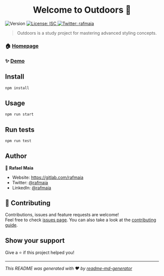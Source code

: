 <h1 align="center">Welcome to Outdoors 👋</h1>
<p>
  <img alt="Version" src="https://img.shields.io/badge/version-1.0.0-blue.svg?cacheSeconds=2592000" />
  <a href="#" target="_blank">
    <img alt="License: ISC" src="https://img.shields.io/badge/License-ISC-yellow.svg" />
  </a>
  <a href="https://twitter.com/rafmaia" target="_blank">
    <img alt="Twitter: rafmaia" src="https://img.shields.io/twitter/follow/rafmaia.svg?style=social" />
  </a>
</p>

> Outdoors is a study project for mastering advanced styling concepts.

### 🏠 [Homepage](https://outdoors-project.surge.sh)

### ✨ [Demo](https://outdoors-project-develop.surge.sh/)

## Install

```sh
npm install
```

## Usage

```sh
npm run start
```

## Run tests

```sh
npm run test
```

## Author

👤 **Rafael Maia**

* Website: https://gitlab.com/rafmaia
* Twitter: [@rafmaia](https://twitter.com/rafmaia)
* LinkedIn: [@rafmaia](https://linkedin.com/in/rafmaia)

## 🤝 Contributing

Contributions, issues and feature requests are welcome!<br />Feel free to check [issues page](https://gitlab.com/advanced-styling/outdoors/issues). You can also take a look at the [contributing guide](https://gitlab.com/advanced-styling/outdoors/blob/master/CONTRIBUTING.md).

## Show your support

Give a ⭐️ if this project helped you!

***
_This README was generated with ❤️ by [readme-md-generator](https://github.com/kefranabg/readme-md-generator)_